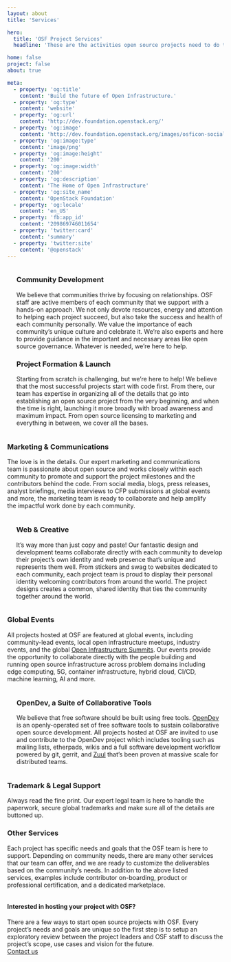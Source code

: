 ```yaml
---
layout: about
title: 'Services'

hero:
  title: 'OSF Project Services'
  headline: 'These are the activities open source projects need to do to effectively build a broad community and drive the effectiveness of their software.'

home: false
project: false
about: true

meta:
  - property: 'og:title'
    content: 'Build the future of Open Infrastructure.'
  - property: 'og:type'
    content: 'website'
  - property: 'og:url'
    content: 'http://dev.foundation.openstack.org/'
  - property: 'og:image'
    content: 'http://dev.foundation.openstack.org/images/osficon-social.png'
  - property: 'og:image:type'
    content: 'image/png'
  - property: 'og:image:height'
    content: '200'
  - property: 'og:image:width'
    content: '200'
  - property: 'og:description'
    content: 'The Home of Open Infrastructure'
  - property: 'og:site_name'
    content: 'OpenStack Foundation'
  - property: 'og:locale'
    content: 'en_US'
  - property: 'fb:app_id'
    content: '209869746011654'
  - property: 'twitter:card'
    content: 'summary'
  - property: 'twitter:site'
    content: '@openstack'
---
```


<section class="section about-s1-main">
  <div class="container about-s1-container">
    <div class="columns">
      <div class="column">
        <img src="/images/about/picture4.jpg"  id="about-s1-id-pic4" alt="">
        <img src="/images/about/picture5.jpg"  id="about-s1-id-pic5" alt="">
     </div>
      <div class="column">
        <h3 class="fix-h3">Community Development</h3>
        <p class="fix-h5">We believe that communities thrive by focusing on relationships. OSF staff are active members of each community that we support with a hands-on approach. We not only devote resources, energy and attention to helping each project succeed, but also take the success and health of each community personally. We value the importance of each community’s unique culture and celebrate it. We’re also experts and here to provide guidance in the important and necessary areas like open source governance. Whatever is needed, we’re here to help.
        </p>
        <h3 class="fix-h3">Project Formation & Launch</h3>
        <p class="fix-h5">Starting from scratch is challenging, but we’re here to help! We believe that the most successful projects start with code first. From there, our team has expertise in organizing all of the details that go into establishing an open source project from the very beginning, and when the time is right, launching it more broadly with broad awareness and maximum impact. From open source licensing to marketing and everything in between, we cover all the bases.
        </p>
      </div>
    </div>
    <div class="columns">
      <div class="column">
      <h3 class="fix-h3">Marketing & Communications</h3>
      <p class="fix-h5">The love is in the details. Our expert marketing and communications team is passionate about open source and works closely within each community to promote and support the project milestones and the contributors behind the code. From social media, blogs, press releases, analyst briefings, media interviews to CFP submissions at global events and more, the marketing team is ready to collaborate and help amplify the impactful work done by each community.
      </p>
      </div>
      <div class="column">
        <img src="/images/about/picture6.svg"  id="about-s1-id-pic6" alt="" >
     </div>
    </div>
    <div class="columns">
      <div class="column">
        <img src="/images/about/picture7.svg" id="about-s1-id-pic7" alt="" >
      </div>
      <div class="column">
      <h3 class="fix-h3">Web & Creative</h3>
          <p class="fix-h5">It’s way more than just copy and paste! Our fantastic design and development teams collaborate directly with each community to develop their project’s own identity and web presence that’s unique and represents them well. From stickers and swag to websites dedicated to each community, each project team is proud to display their personal identity welcoming contributors from around the world. The project designs creates a common, shared identity that ties the community together around the world.
          </p>
      </div>
    </div>
    <div class="columns">
      <div class="column">
          <h3 class="fix-h3">Global Events</h3>
          <p class="fix-h5">
          All projects hosted at OSF are featured at global events, including community-lead events, local open infrastructure meetups, industry events, and the global <a href="https://www.openstack.org/summit">Open Infrastructure Summits</a>. Our events provide the opportunity to collaborate directly with the people building and running open source infrastructure across problem domains including edge computing, 5G, container infrastructure, hybrid cloud, CI/CD, machine learning, AI and more.</p>      
      </div>
      <div class="column">
        <img src="/images/about/picture8.jpg" id="about-s1-id-pic8" alt="">
      </div>
    </div>
    <div class="columns">
      <div class="column">
        <img src="/images/about/picture1.jpg" id="about-s1-id-pic1" alt="">
        <img src="/images/about/picture2.jpg" id="about-s1-id-pic2" alt="">
      </div>
      <div class="column">
          <h3 class="fix-h3">OpenDev, a Suite of Collaborative Tools</h3>
          <p class="fix-h5">We believe that free software should be built using free tools. <a href="https://opendev.org/">OpenDev</a> is an openly-operated set of free software tools to sustain collaborative open source development. All projects hosted at OSF are invited to use and contribute to the OpenDev project which includes tooling such as mailing lists, etherpads, wikis and a full software development workflow powered by git, gerrit, and <a href="https://zuul-ci.org/">Zuul</a> that’s been proven at massive scale for distributed teams.</p>      
      </div>
    </div>
    <div class="columns">
      <div class="column">
        <h3 class="fix-h3">Trademark & Legal Support</h3>
        <p class="fix-h5">Always read the fine print. Our expert legal team is here to handle the paperwork, secure global trademarks and make sure all of the details are buttoned up.</p>
        <h3 class="fix-h3">Other Services</h3>
        <p class="fix-h5">Each project has specific needs and goals that the OSF team is here to support. Depending on community needs, there are many other services that our team can offer, and we are ready to customize the deliverables based on the community’s needs. In addition to the above listed services, examples include contributor on-boarding, product or professional certification, and a dedicated marketplace. </p>        
      </div>
      <div class="column">
        <img src="/images/about/picture3.jpg" id="about-s1-id-pic3" alt="">
      </div>
    </div>
  </div>
</section>


<section class="projects-s2-main">
  <div class="container">
    <h4 class="itemtitle">Interested in hosting your project with OSF? </h4>
    <div class="fix-h5">There are a few ways to start open source projects with OSF. Every project’s needs and goals are unique so the first step is to setup an exploratory review between the project leaders and OSF staff to discuss the project’s scope, use cases and vision for the future.</div>
    <a href="mailto:info@openstack.org" class="button button-red">
        <span>Contact us</span>
    </a>
  </div>
</section>

